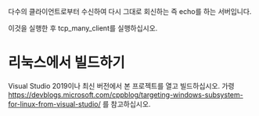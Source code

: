 다수의 클라이언트로부터 수신하여 다시 그대로 회신하는 즉 echo를 하는 서버입니다.

이것을 실행한 후 tcp_many_client를 실행하십시오.

# 리눅스에서 빌드하기

Visual Studio 2019이나 최신 버전에서 본 프로젝트를 열고 빌드하십시오.
가령 https://devblogs.microsoft.com/cppblog/targeting-windows-subsystem-for-linux-from-visual-studio/ 를 참고하십시오.

